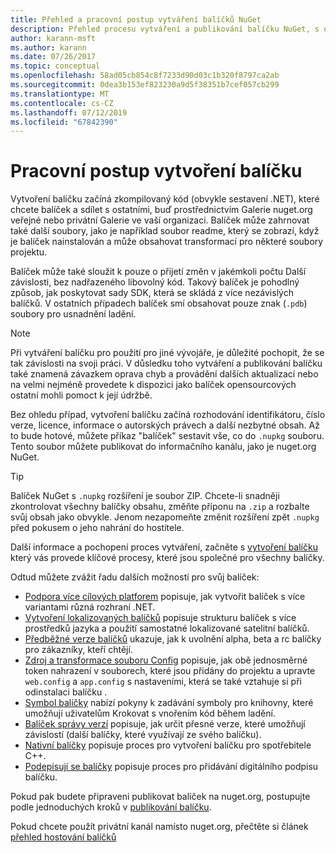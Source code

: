 ```yaml
---
title: Přehled a pracovní postup vytváření balíčků NuGet
description: Přehled procesu vytváření a publikování balíčku NuGet, s odkazy na další konkrétní části procesu.
author: karann-msft
ms.author: karann
ms.date: 07/26/2017
ms.topic: conceptual
ms.openlocfilehash: 58ad05cb854c8f7233d90d03c1b320f8797ca2ab
ms.sourcegitcommit: 0dea3b153ef823230a9d5f38351b7cef057cb299
ms.translationtype: MT
ms.contentlocale: cs-CZ
ms.lasthandoff: 07/12/2019
ms.locfileid: "67842390"
---
```

# <a name="package-creation-workflow"></a>Pracovní postup vytvoření balíčku

Vytvoření balíčku začíná zkompilovaný kód (obvykle sestavení .NET), které chcete balíček a sdílet s ostatními, buď prostřednictvím Galerie nuget.org veřejné nebo privátní Galerie ve vaší organizaci. Balíček může zahrnovat také další soubory, jako je například soubor readme, který se zobrazí, když je balíček nainstalován a může obsahovat transformací pro některé soubory projektu.

Balíček může také sloužit k pouze o přijetí změn v jakémkoli počtu Další závislosti, bez nadřazeného libovolný kód. Takový balíček je pohodlný způsob, jak poskytovat sady SDK, která se skládá z více nezávislých balíčků. V ostatních případech balíček smí obsahovat pouze znak (`.pdb`) soubory pro usnadnění ladění.

> [!Note]
> Při vytváření balíčku pro použití pro jiné vývojáře, je důležité pochopit, že se tak závislosti na svoji práci. V důsledku toho vytváření a publikování balíčku také znamená závazkem oprava chyb a provádění dalších aktualizací nebo na velmi nejméně provedete k dispozici jako balíček opensourcových ostatní mohli pomoct k její údržbě.

Bez ohledu případ, vytvoření balíčku začíná rozhodování identifikátoru, číslo verze, licence, informace o autorských právech a další nezbytné obsah. Až to bude hotové, můžete příkaz "balíček" sestavit vše, co do `.nupkg` souboru. Tento soubor můžete publikovat do informačního kanálu, jako je nuget.org NuGet.

> [!Tip]
> Balíček NuGet s `.nupkg` rozšíření je soubor ZIP. Chcete-li snadněji zkontrolovat všechny balíčky obsahu, změňte příponu na `.zip` a rozbalte svůj obsah jako obvykle. Jenom nezapomeňte změnit rozšíření zpět `.nupkg` před pokusem o jeho nahrání do hostitele.

Další informace a pochopení proces vytváření, začněte s [vytvoření balíčku](../create-packages/creating-a-package.md) který vás provede klíčové procesy, které jsou společné pro všechny balíčky.

Odtud můžete zvážit řadu dalších možností pro svůj balíček:

- [Podpora více cílových platforem](../create-packages/supporting-multiple-target-frameworks.md) popisuje, jak vytvořit balíček s více variantami různá rozhraní .NET.
- [Vytvoření lokalizovaných balíčků](../create-packages/creating-localized-packages.md) popisuje strukturu balíček s více prostředků jazyka a použití samostatné lokalizované satelitní balíčků.
- [Předběžné verze balíčků](../create-packages/prerelease-packages.md) ukazuje, jak k uvolnění alpha, beta a rc balíčky pro zákazníky, kteří chtějí.
- [Zdroj a transformace souboru Config](../create-packages/source-and-config-file-transformations.md) popisuje, jak obě jednosměrné token nahrazení v souborech, které jsou přidány do projektu a upravte `web.config` a `app.config` s nastaveními, která se také vztahuje si při odinstalaci balíčku .
- [Symbol balíčky](../create-packages/symbol-packages-snupkg.md) nabízí pokyny k zadávání symboly pro knihovny, které umožňují uživatelům Krokovat s vnořením kód během ladění.
- [Balíček správy verzí](../reference/package-versioning.md) popisuje, jak určit přesné verze, které umožňují závislostí (další balíčky, které využívají ze svého balíčku).
- [Nativní balíčky](../create-packages/native-packages.md) popisuje proces pro vytvoření balíčku pro spotřebitele C++.
- [Podepisují se balíčky](../create-packages/sign-a-package.md) popisuje proces pro přidávání digitálního podpisu balíčku.

Pokud pak budete připraveni publikovat balíček na nuget.org, postupujte podle jednoduchých kroků v [publikování balíčku](../nuget-org/publish-a-package.md).

Pokud chcete použít privátní kanál namísto nuget.org, přečtěte si článek [přehled hostování balíčků](../hosting-packages/overview.md)

